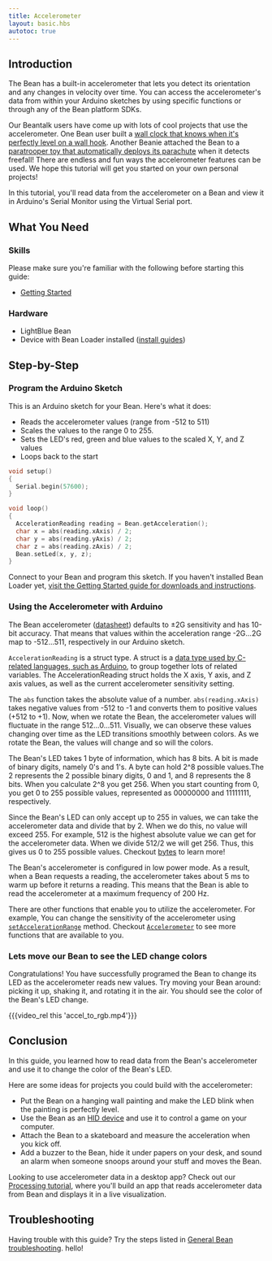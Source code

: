 ```yaml
---
title: Accelerometer
layout: basic.hbs
autotoc: true
---
```


## Introduction

The Bean has a built-in accelerometer that lets you detect its orientation and any changes in velocity over time. You can access the accelerometer's data from within your Arduino sketches by using specific functions or through any of the Bean platform SDKs.

Our Beantalk users have come up with lots of cool projects that use the accelerometer. One Bean user built a [wall clock that knows when it's perfectly level on a wall hook](#). Another Beanie attached the Bean to a [paratrooper toy that automatically deploys its parachute](#) when it detects freefall! There are endless and fun ways the accelerometer features can be used.  We hope this tutorial will get you started on your own personal projects!

In this tutorial, you'll read data from the accelerometer on a Bean and view it in Arduino's Serial Monitor using the Virtual Serial port.

## What You Need

### Skills

Please make sure you're familiar with the following before starting this guide:

* [Getting Started](#)

### Hardware

* LightBlue Bean
* Device with Bean Loader installed ([install guides](#))

## Step-by-Step

### Program the Arduino Sketch

This is an Arduino sketch for your Bean. Here's what it does:

* Reads the accelerometer values (range from -512 to 511)
* Scales the values to the range 0 to 255.
* Sets the LED's red, green and blue values to the scaled X, Y, and Z values
* Loops back to the start

```cpp
void setup()
{
  Serial.begin(57600);
}

void loop()
{
  AccelerationReading reading = Bean.getAcceleration();
  char x = abs(reading.xAxis) / 2;
  char y = abs(reading.yAxis) / 2;
  char z = abs(reading.zAxis) / 2;
  Bean.setLed(x, y, z);
}
```

Connect to your Bean and program this sketch. If you haven't installed Bean Loader yet, [visit the Getting Started guide for downloads and instructions](#).

### Using the Accelerometer with Arduino

The Bean accelerometer ([datasheet](http://ae-bst.resource.bosch.com/media/products/dokumente/bma250/bst-bma250-ds002-05.pdf)) defaults to ±2G sensitivity and has 10-bit accuracy. That means that values within the acceleration range -2G...2G map to -512...511, respectively in our Arduino sketch.

`AccelerationReading` is a struct type. A struct is a [data type used by C-related languages, such as Arduino](http://playground.arduino.cc/Code/Struct), to group together lots of related variables. The AccelerationReading struct holds the X axis, Y axis, and Z axis values, as well as the current accelerometer sensitivity setting.

The `abs` function takes the absolute value of a number. `abs(reading.xAxis)` takes negative values from -512 to -1 and converts them to positive values (+512 to +1). Now, when we rotate the Bean, the accelerometer values will fluctuate in the range 512...0...511.  Visually, we can observe these values changing over time as the LED transitions smoothly between colors. As we rotate the Bean, the values will change and so will the colors.


The Bean's LED takes 1 byte of information, which has 8 bits. A bit is made of binary digits, namely 0's and 1's. A byte can hold 2^8 possible values.The 2 represents the 2 possible binary digits, 0 and 1, and 8 represents the 8 bits. When you calculate 2^8 you get 256.  When you start counting from 0, you get 0 to 255 possible values, represented as 00000000 and 11111111, respectively.  

Since the Bean's LED can only accept up to 255 in values, we can take the accelerometer data and divide that by 2.  When we do this, no value will exceed 255. For example, 512 is the highest absolute value we  can get for the accelerometer data.  When we divide 512/2 we will get 256. Thus, this gives us 0 to 255 possible values.  Checkout [bytes](hhttps://www.arduino.cc/en/Reference/Byte) to learn more!  

The Bean's accelerometer is configured in low power mode.  As a result, when a Bean requests a reading, the accelerometer takes about 5 ms to warm up before it returns a reading. This means that the Bean is able to read the accelerometer at a maximum frequency of 200 Hz.

There are other functions that enable you to utilize the accelerometer. For example, You can change the sensitivity of the accelerometer using [`setAccelerationRange`](#) method. Checkout [`Accelerometer`](#) to see more functions that are available to you. 



### Lets move our Bean to see the LED change colors

Congratulations!  You have successfully programed the Bean to change its LED as the accelerometer reads new values. Try moving your Bean around: picking it up, shaking it, and rotating it in the air. You should see the color of the Bean's LED change.

{{{video_rel this 'accel_to_rgb.mp4'}}}

## Conclusion

In this guide, you learned how to read data from the Bean's accelerometer and use it to change the color of the Bean's LED.

Here are some ideas for projects you could build with the accelerometer:

* Put the Bean on a hanging wall painting and make the LED blink when the painting is perfectly level.
* Use the Bean as an [HID device](#) and use it to control a game on your computer.
* Attach the Bean to a skateboard and measure the acceleration when you kick off.
* Add a buzzer to the Bean, hide it under papers on your desk, and sound an alarm when someone snoops around your stuff and moves the Bean.

Looking to use accelerometer data in a desktop app? Check out our [Processing tutorial](#), where you'll build an app that reads accelerometer data from Bean and displays it in a live visualization.

## Troubleshooting

Having trouble with this guide? Try the steps listed in [General Bean troubleshooting](#).
hello!
